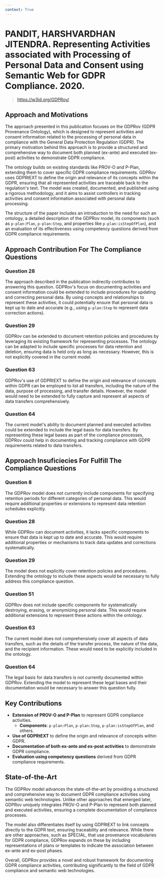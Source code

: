```yaml
---
context: True
---
```



# PANDIT, HARSHVARDHAN JITENDRA. Representing Activities associated with Processing of Personal Data and Consent using Semantic Web for GDPR Compliance. 2020.

> https://w3id.org/GDPRov/

## Approach and Motivations

The approach presented in this publication focuses on the GDPRov (GDPR Provenance Ontology), which is designed to represent activities and consent information related to the processing of personal data in compliance with the General Data Protection Regulation (GDPR). The primary motivation behind this approach is to provide a structured and comprehensive way to document both planned (ex-ante) and executed (ex-post) activities to demonstrate GDPR compliance.

The ontology builds on existing standards like PROV-O and P-Plan, extending them to cover specific GDPR compliance requirements. GDPRov uses GDPRtEXT to define the origin and relevance of its concepts within the GDPR, ensuring that all represented activities are traceable back to the regulation's text. The model was created, documented, and published using a rigorous methodology, and it aims to assist controllers in tracking activities and consent information associated with personal data processing.

The structure of the paper includes an introduction to the need for such an ontology, a detailed description of the GDPRov model, its components (such as `p-plan:Plan`, `p-plan:Step`, and properties like `p-plan:isStepOfPlan`), and an evaluation of its effectiveness using competency questions derived from GDPR compliance requirements.

## Approach Contribution For The Compliance Questions

### Question 28
The approach described in the publication indirectly contributes to answering this question. GDPRov's focus on documenting activities and consent information could be extended to include procedures for updating and correcting personal data. By using concepts and relationships to represent these activities, it could potentially ensure that personal data is kept up to date and accurate (e.g., using `p-plan:Step` to represent data correction actions).

### Question 29
GDPRov can be extended to document retention policies and procedures by leveraging its existing framework for representing processes. The ontology can be adapted to include specific processes for data retention and deletion, ensuring data is held only as long as necessary. However, this is not explicitly covered in the current model.

### Question 63
GDPRov's use of GDPRtEXT to define the origin and relevance of concepts within GDPR can be employed to list all transfers, including the nature of the data, purpose of processing, and transfer details. However, the model would need to be extended to fully capture and represent all aspects of data transfers comprehensively.

### Question 64
The current model's ability to document planned and executed activities could be extended to include the legal basis for data transfers. By representing these legal bases as part of the compliance processes, GDPRov could help in documenting and tracking compliance with GDPR requirements related to data transfers.

## Approach Insuficiecies For Fulfill The Compliance Questions

### Question 8
The GDPRov model does not currently include components for specifying retention periods for different categories of personal data. This would require additional properties or extensions to represent data retention schedules explicitly.

### Question 28
While GDPRov can document activities, it lacks specific components to ensure that data is kept up to date and accurate. This would require additional properties or mechanisms to track data updates and corrections systematically.

### Question 29
The model does not explicitly cover retention policies and procedures. Extending the ontology to include these aspects would be necessary to fully address this compliance question.

### Question 51
GDPRov does not include specific components for systematically destroying, erasing, or anonymizing personal data. This would require additional extensions to represent these actions within the ontology.

### Question 63
The current model does not comprehensively cover all aspects of data transfers, such as the details of the transfer process, the nature of the data, and the recipient information. These would need to be explicitly included in the ontology.

### Question 64
The legal basis for data transfers is not currently documented within GDPRov. Extending the model to represent these legal bases and their documentation would be necessary to answer this question fully.

## Key Contributions

- **Extension of PROV-O and P-Plan** to represent GDPR compliance activities.
  - **Components**: `p-plan:Plan`, `p-plan:Step`, `p-plan:isStepOfPlan`, and others.
- **Use of GDPRtEXT** to define the origin and relevance of concepts within GDPR.
- **Documentation of both ex-ante and ex-post activities** to demonstrate GDPR compliance.
- **Evaluation using competency questions** derived from GDPR compliance requirements.

## State-of-the-Art

The GDPRov model advances the state-of-the-art by providing a structured and comprehensive way to document GDPR compliance activities using semantic web technologies. Unlike other approaches that emerged later, GDPRov uniquely integrates PROV-O and P-Plan to represent both planned and executed activities, ensuring a complete documentation of compliance processes.

The model also differentiates itself by using GDPRtEXT to link concepts directly to the GDPR text, ensuring traceability and relevance. While there are other approaches, such as SPECIAL, that use provenance vocabularies for GDPR compliance, GDPRov expands on these by including representations of plans or templates to indicate the association between ex-ante and ex-post phases.

Overall, GDPRov provides a novel and robust framework for documenting GDPR compliance activities, contributing significantly to the field of GDPR compliance and semantic web technologies.
